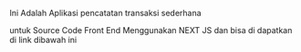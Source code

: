 Ini Adalah Aplikasi pencatatan transaksi sederhana

untuk Source Code Front End Menggunakan NEXT JS dan bisa di dapatkan di link dibawah ini
